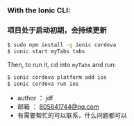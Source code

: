 

### With the Ionic CLI:
### 项目处于启动初期，会持续更新
```bash
$ sudo npm install -g ionic cordova
$ ionic start myTabs tabs
```

Then, to run it, cd into `myTabs` and run:

```bash
$ ionic cordova platform add ios
$ ionic cordova run ios
```
* author ： jdf
* 邮箱 ： 805841744@qq.com
* 有需要帮忙的可以联系，什么问题都可以

